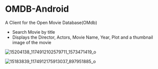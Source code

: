 # OMDB-Android #

A Client for the Open Movie Database(OMdb)

* Search Movie by title
* Displays the Director, Actors, Movie Name, Year, Plot and a thumbnail image of the movie

![15204138_1174912102579711_1573471419_o](https://cloud.githubusercontent.com/assets/17653809/21374411/a3d66540-c6f4-11e6-8b33-fbbfc4fe6569.png)

![15183839_1174912175913037_897951885_o](https://cloud.githubusercontent.com/assets/17653809/21374467/f6bad75a-c6f4-11e6-819d-289b2ef1a818.png)
